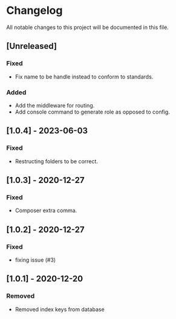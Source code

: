 # Changelog

All notable changes to this project will be documented in this file.

## [Unreleased]

### Fixed

- Fix name to be handle instead to conform to standards.

### Added

- Add the middleware for routing.
- Add console command to generate role as opposed to config.

## [1.0.4] - 2023-06-03

### Fixed

- Restructing folders to be correct.

## [1.0.3] - 2020-12-27

### Fixed

- Composer extra comma.

## [1.0.2] - 2020-12-27

### Fixed

- fixing issue (#3)

## [1.0.1] - 2020-12-20

### Removed

- Removed index keys from database
